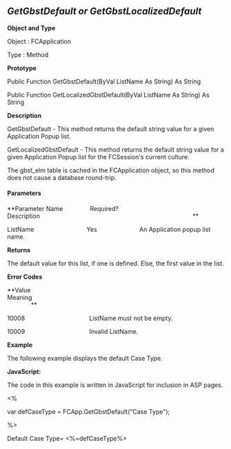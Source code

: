 _GetGbstDefault or GetGbstLocalizedDefault_
-------------------------------------------

**Object and Type**

Object : FCApplication

Type : Method

**Prototype**

Public Function GetGbstDefault(ByVal ListName As String) As String

Public Function GetLocalizedGbstDefault(ByVal ListName As String) As String

**Description**

GetGbstDefault - This method returns the default string value for a given Application Popup list.

  

GetLocalizedGbstDefault - This method returns the default string value for a given Application Popup list for the FCSession's current culture.

  

The gbst_elm table is cached in the FCApplication object, so this method does not cause a database round-trip.

#### Parameters
**Parameter Name                Required?             Description                                                                                          **

ListName                               Yes                         An Application popup list name.

**Returns**

The default value for this list, if one is defined. Else, the first value in the list.

**Error Codes**

**Value                                     Meaning                                                                                                                               **

10008                                      ListName must not be empty.

10009                                      Invalid ListName.

**Example**

The following example displays the default Case Type.

**JavaScript:**

The code in this example is written in JavaScript for inclusion in ASP pages.

<%

var defCaseType = FCApp.GetGbstDefault("Case Type");

%>

Default Case Type= <%=defCaseType%>